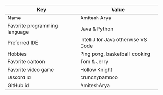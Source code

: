 | Key | Value |
| ---- | --- |
| Name | Amitesh Arya |
| Favorite programming language | Java & Python |
| Preferred IDE | IntelliJ for Java otherwise VS Code |
| Hobbies | Ping pong, basketball, cooking |
| Favorite cartoon | Tom & Jerry |
| Favorite video game | Hollow Knight |
| Discord id | crunchybamboo |
| GitHub id | AmiteshArya |